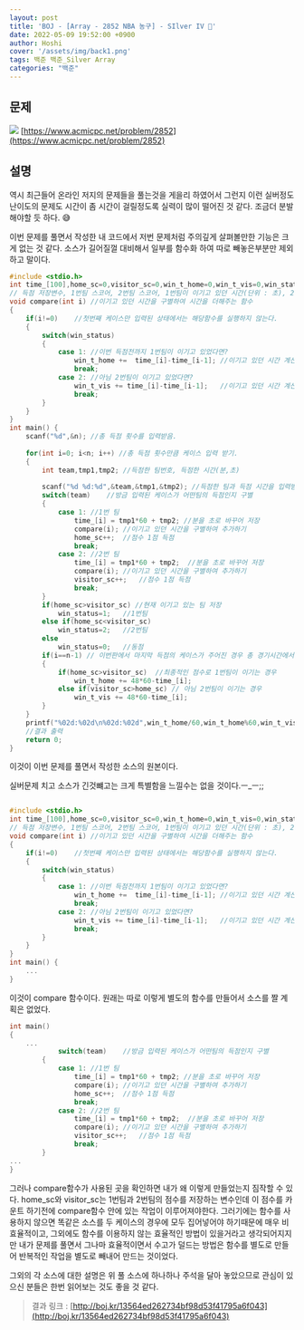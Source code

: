 ```yaml
---
layout: post
title: 'BOJ - [Array - 2852 NBA 농구] - SIlver IV 🥈'
date: 2022-05-09 19:52:00 +0900
author: Hoshi
cover: '/assets/img/back1.png'
tags: 백준 백준_Silver Array
categories: "백준"
---
```

## 문제

![]({{site.url}}/assets/img/posts_img/2852.png)
[https://www.acmicpc.net/problem/2852](https://www.acmicpc.net/problem/2852)

## 설명

역시 최근들어 온라인 저지의 문제들을 풀는것을 게을리 하였어서 그런지 이런 실버정도 난이도의 문제도 시간이 좀 시간이 걸릴정도록 실력이 많이 떨어진 것 같다. 조금더 분발 해야할 듯 하다. 😅

이번 문제를 풀면서 작성한 내 코드에서 저번 문제처럼 주의깊게 살펴볼만한 기능은 크게 없는 것 같다. 소스가 길어질껄 대비해서 일부를 함수화 하여 따로 빼놓은부분만 제외하고 말이다.

```c
#include <stdio.h>
int time_[100],home_sc=0,visitor_sc=0,win_t_home=0,win_t_vis=0,win_status=0,n;
// 득점 저장변수, 1번팀 스코어, 2번팀 스코어, 1번팀이 이기고 있던 시간(단위 : 초), 2번팀이 이기고 있던 시간(단위 : 초), 현재 이기고 있는 팀 번호,득점 상황 총 갯수 -> 모두 전역변수(Global Variable)로 선언함.
void compare(int i) //이기고 있던 시간을 구별하여 시간을 더해주는 함수
{
    if(i!=0)    //첫번째 케이스만 입력된 상태에서는 해당함수를 실행하지 않는다.
    {
        switch(win_status)
        {
            case 1: //이번 득점전까지 1번팀이 이기고 있었다면?
                win_t_home +=  time_[i]-time_[i-1]; //이기고 있던 시간 계산후 추가 (1번팀)
                break;
            case 2: //아님 2번팀이 이기고 있었다면?
                win_t_vis += time_[i]-time_[i-1];   //이기고 있던 시간 계산후 추가 (2번팀)
                break;
        }
    }
}
int main() {
    scanf("%d",&n); //총 득점 횟수를 입력받음.
    
    for(int i=0; i<n; i++) //총 득점 횟수만큼 케이스 입력 받기.
    {
        int team,tmp1,tmp2; //득점한 팀번호, 득점한 시간(분,초)
        
        scanf("%d %d:%d",&team,&tmp1,&tmp2); //득점한 팀과 득점 시간을 입력받음.
        switch(team)    //방금 입력된 케이스가 어떤팀의 득점인지 구별
        {
            case 1: //1번 팀
                time_[i] = tmp1*60 + tmp2; //분을 초로 바꾸어 저장
                compare(i); //이기고 있던 시간을 구별하여 추가하기
                home_sc++;  //점수 1점 득점
                break;
            case 2: //2번 팀
                time_[i] = tmp1*60 + tmp2;  //분을 초로 바꾸어 저장
                compare(i); //이기고 있던 시간을 구별하여 추가하기
                visitor_sc++;   //점수 1점 득점
                break;
        }
        if(home_sc>visitor_sc) //현재 이기고 있는 팀 저장
            win_status=1;   //1번팀
        else if(home_sc<visitor_sc)
            win_status=2;   //2번팀
        else
            win_status=0;   //동점
        if(i==n-1) // 이번판에서 마지막 득점의 케이스가 주어진 경우 총 경기시간에서 득점시간을 뺴 마지막으로 이기고 있던 시간에 추가해 주기
        {
            if(home_sc>visitor_sc)  //최종적인 점수로 1번팀이 이기는 경우
                win_t_home += 48*60-time_[i];
            else if(visitor_sc>home_sc) // 아님 2번팀이 이기는 경우
                win_t_vis += 48*60-time_[i];
        }
    }
    printf("%02d:%02d\n%02d:%02d",win_t_home/60,win_t_home%60,win_t_vis/60,win_t_vis%60);
    //결과 출력
    return 0;
}
```

이것이 이번 문제를 풀면서 작성한 소스의 원본이다.

실버문제 치고 소스가 긴것뺴고는 크게 특별함을 느낄수는 없을 것이다.ㅡ_ㅡ;;

```c

#include <stdio.h>
int time_[100],home_sc=0,visitor_sc=0,win_t_home=0,win_t_vis=0,win_status=0,n;
// 득점 저장변수, 1번팀 스코어, 2번팀 스코어, 1번팀이 이기고 있던 시간(단위 : 초), 2번팀이 이기고 있던 시간(단위 : 초), 현재 이기고 있는 팀 번호,득점 상황 총 갯수 -> 모두 전역변수(Global Variable)로 선언함.
void compare(int i) //이기고 있던 시간을 구별하여 시간을 더해주는 함수
{
    if(i!=0)    //첫번째 케이스만 입력된 상태에서는 해당함수를 실행하지 않는다.
    {
        switch(win_status)
        {
            case 1: //이번 득점전까지 1번팀이 이기고 있었다면?
                win_t_home +=  time_[i]-time_[i-1]; //이기고 있던 시간 계산후 추가 (1번팀)
                break;
            case 2: //아님 2번팀이 이기고 있었다면?
                win_t_vis += time_[i]-time_[i-1];   //이기고 있던 시간 계산후 추가 (2번팀)
                break;
        }
    }
}
int main() {
    ...
}
```

이것이 compare 함수이다. 원래는 따로 이렇게 별도의 함수를 만들어서 소스를 짤 계획은 없었다.

```c
int main()
{
	...
			switch(team)    //방금 입력된 케이스가 어떤팀의 득점인지 구별
        {
            case 1: //1번 팀
                time_[i] = tmp1*60 + tmp2; //분을 초로 바꾸어 저장
                compare(i); //이기고 있던 시간을 구별하여 추가하기
                home_sc++;  //점수 1점 득점
                break;
            case 2: //2번 팀
                time_[i] = tmp1*60 + tmp2;  //분을 초로 바꾸어 저장
                compare(i); //이기고 있던 시간을 구별하여 추가하기
                visitor_sc++;   //점수 1점 득점
                break;
        }
...
}
```

그러나 compare함수가 사용된 곳을 확인하면 내가 왜 이렇게 만들었는지 짐작할 수 있다. home_sc와 visitor_sc는 1번팀과 2번팀의 점수를 저장하는 변수인데 이 점수를 카운트 하기전에 compare함수 안에 있는 작업이 이루어져야한다. 그러기에는 함수를 사용하지 않으면 똑같은 소스를 두 케이스의 경우에 모두 집어넣어야 하기때문에 매우 비효율적이고, 그외에도 함수를 이용하지 않는 효율적인 방법이 있을거라고 생각되어지지만 내가 문제를 풀면서 그나마 효율적이면서 수고가 덜드는 방법은 함수를 별도로 만들어 반복적인 작업을 별도로 빼내어 만드는 것이었다. 

그외의 각 소스에 대한 설명은 위 풀 소스에 하나하나 주석을 달아 놓았으므로 관심이 있으신 분들은 한번 읽어보는 것도 좋을 것 같다.

> 결과 링크 : [http://boj.kr/13564ed262734bf98d53f41795a6f043](http://boj.kr/13564ed262734bf98d53f41795a6f043)
>
